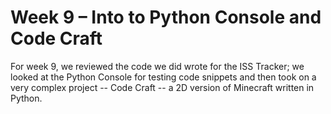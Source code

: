 # Week 9 – Into to Python Console and Code Craft

For week 9, we reviewed the code we did wrote for the ISS Tracker; we looked at the Python Console for testing code snippets and then took on a very complex project -- Code Craft -- a 2D version of Minecraft written in Python.



